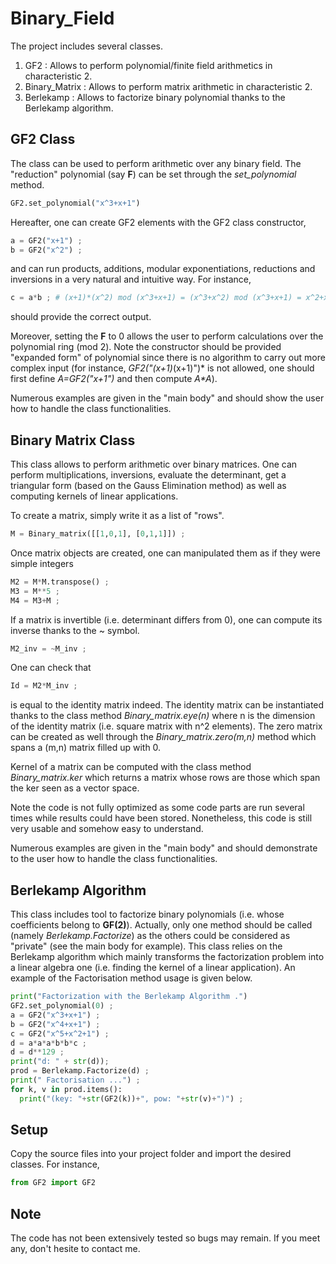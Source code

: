 # Binary_Field

The project includes several classes.
1. GF2 : Allows to perform polynomial/finite field arithmetics in characteristic 2.
2. Binary_Matrix : Allows to perform matrix arithmetic in characteristic 2.
3. Berlekamp : Allows to factorize binary polynomial thanks to the Berlekamp algorithm.


## GF2 Class

The class can be used to perform arithmetic over any binary field.
The "reduction" polynomial (say __F__)  can be set through the *set_polynomial* method.

```python
GF2.set_polynomial("x^3+x+1") 
```

Hereafter, one can create GF2 elements with the GF2 class constructor,

```python
a = GF2("x+1") ;
b = GF2("x^2") ;
```
and can run products, additions, modular exponentiations, reductions and inversions in a very natural and intuitive way. For instance, 
```python
c = a*b ; # (x+1)*(x^2) mod (x^3+x+1) = (x^3+x^2) mod (x^3+x+1) = x^2+x+1
```
should provide the correct output.

Moreover, setting the __F__ to 0 allows the user to perform calculations over the polynomial ring (mod 2).
Note the constructor should be provided "expanded form" of polynomial since there is no algorithm to carry out more complex input (for instance, *GF2("(x+1)*(x+1)")* is not allowed, one should first define *A=GF2("x+1")* and then compute *A\*A*).

Numerous examples are given in the "main body" and should show the user how to handle the class functionalities.

## Binary Matrix Class

This class allows to perform arithmetic over binary matrices. One can perform multiplications, inversions, evaluate the determinant, get a triangular form (based on the Gauss Elimination method) as well as computing kernels of linear applications. 

To create a matrix, simply write it as a list of "rows".
```python
M = Binary_matrix([[1,0,1], [0,1,1]]) ; 
```

Once matrix objects are created, one can manipulated them as if they were simple integers
```python
M2 = M*M.transpose() ; 
M3 = M**5 ;
M4 = M3+M ; 
```

If a matrix is invertible (i.e. determinant differs from 0), one can compute its inverse thanks to the ~ symbol.

```python
M2_inv = ~M_inv ; 
```

One can check that 

```python
Id = M2*M_inv ; 
```
is equal to the identity matrix indeed. The identity matrix can be instantiated thanks to the class method *Binary_matrix.eye(n)* where n is the dimension of the identity matrix (i.e. square matrix with n^2 elements). The zero matrix can be created as well through the *Binary_matrix.zero(m,n)* method which spans a (m,n) matrix filled up with 0.

Kernel of a matrix can be computed with the class method *Binary_matrix.ker* which returns a matrix whose rows are those which span the ker seen as a vector space.

Note the code is not fully optimized as some code parts are run several times while results could have been stored. Nonetheless, this code is still very usable and somehow easy to understand.

Numerous examples are given in the "main body" and should demonstrate to the user how to handle the class functionalities.

## Berlekamp Algorithm

This class includes tool to factorize binary polynomials (i.e. whose coefficients belong to __GF(2)__).
Actually, only one method should be called (namely *Berlekamp.Factorize*) as the others could be considered as "private" (see the main body for example). This class relies on the Berlekamp algorithm which mainly transforms the factorization problem into a linear algebra one (i.e. finding the kernel of a linear application). An example of the Factorisation method usage is given below.

```python
print("Factorization with the Berlekamp Algorithm .")
GF2.set_polynomial(0) ;
a = GF2("x^3+x+1") ;
b = GF2("x^4+x+1") ;
c = GF2("x^5+x^2+1") ;
d = a*a*a*b*b*c ;
d = d**129 ;
print("d: " + str(d));
prod = Berlekamp.Factorize(d) ;
print(" Factorisation ...") ;
for k, v in prod.items():
  print("(key: "+str(GF2(k))+", pow: "+str(v)+")") ;
```
## Setup

Copy the source files into your project folder and import the desired classes. For instance,
```python
from GF2 import GF2
```


## Note

The code has not been extensively tested so bugs may remain. If you meet any, don't hesite to contact me. 
